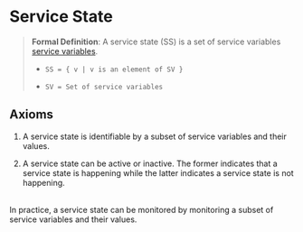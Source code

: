 # Service State

> **Formal Definition**: A service state (SS) is a set of service variables [service variables](./service-variable.md).
>
> - `SS = { v | v is an element of SV }`
>
> - `SV = Set of service variables`

## Axioms

1. A service state is identifiable by a subset of service variables and their values.


2. A service state can be active or inactive. The former indicates that a service state is happening while the latter indicates a service state is not happening.

<br/>
In practice, a service state can be monitored by monitoring a subset of service variables and their values.
